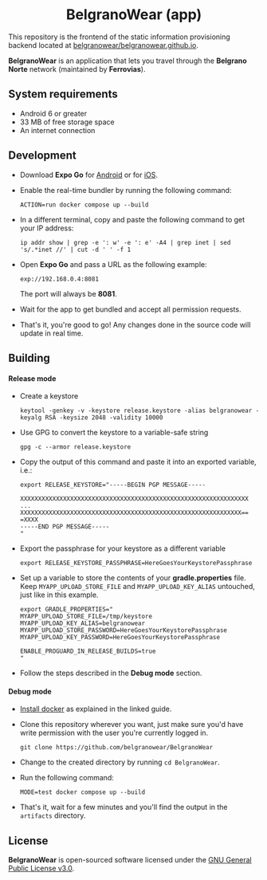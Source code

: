 <h1 style="text-align: center;"> BelgranoWear (app) </h1>

This repository is the frontend of the static information provisioning backend located at [belgranowear/belgranowear.github.io](https://github.com/belgranowear/belgranowear.github.io).

**BelgranoWear** is an application that lets you travel through the **Belgrano Norte** network (maintained by **Ferrovias**).

## System requirements
- Android 6 or greater
- 33 MB of free storage space
- An internet connection

## Development

- Download **Expo Go** for [Android](https://play.google.com/store/apps/details?id=host.exp.exponent) or for [iOS](https://apps.apple.com/us/app/expo-go/id982107779).

- Enable the real-time bundler by running the following command:

    `ACTION=run docker compose up --build`

- In a different terminal, copy and paste the following command to get your IP address:

    `ip addr show | grep -e ': w' -e ': e' -A4 | grep inet | sed 's/.*inet //' | cut -d ' ' -f 1`

- Open **Expo Go** and pass a URL as the following example:

    `exp://192.168.0.4:8081`

    The port will always be **8081**.

- Wait for the app to get bundled and accept all permission requests.

- That's it, you're good to go! Any changes done in the source code will update in real time.

## Building

#### Release mode
- Create a keystore

    `keytool -genkey -v -keystore release.keystore -alias belgranowear -keyalg RSA -keysize 2048 -validity 10000`

- Use GPG to convert the keystore to a variable-safe string

    `gpg -c --armor release.keystore`

- Copy the output of this command and paste it into an exported variable, i.e.:

    ```
    export RELEASE_KEYSTORE="-----BEGIN PGP MESSAGE-----

    XXXXXXXXXXXXXXXXXXXXXXXXXXXXXXXXXXXXXXXXXXXXXXXXXXXXXXXXXXXXXXXX
    ...
    XXXXXXXXXXXXXXXXXXXXXXXXXXXXXXXXXXXXXXXXXXXXXXXXXXXXXXXXXXXXXX==
    =XXXX
    -----END PGP MESSAGE-----
    "
    ```

- Export the passphrase for your keystore as a different variable

    `export RELEASE_KEYSTORE_PASSPHRASE=HereGoesYourKeystorePassphrase`

- Set up a variable to store the contents of your **gradle.properties** file. Keep `MYAPP_UPLOAD_STORE_FILE` and `MYAPP_UPLOAD_KEY_ALIAS` untouched, just like in this example.

    ```
    export GRADLE_PROPERTIES="
    MYAPP_UPLOAD_STORE_FILE=/tmp/keystore
    MYAPP_UPLOAD_KEY_ALIAS=belgranowear
    MYAPP_UPLOAD_STORE_PASSWORD=HereGoesYourKeystorePassphrase
    MYAPP_UPLOAD_KEY_PASSWORD=HereGoesYourKeystorePassphrase

    ENABLE_PROGUARD_IN_RELEASE_BUILDS=true
    "
    ```

- Follow the steps described in the **Debug mode** section.

#### Debug mode
- [Install docker](https://docs.docker.com/desktop/install/linux-install/) as explained in the linked guide.
- Clone this repository wherever you want, just make sure you'd have write permission with the user you're currently logged in.

    `git clone https://github.com/belgranowear/BelgranoWear`
- Change to the created directory by running `cd BelgranoWear`.
- Run the following command:

    `MODE=test docker compose up --build`
- That's it, wait for a few minutes and you'll find the output in the `artifacts` directory.

## License

**BelgranoWear** is open-sourced software licensed under the [GNU General Public License v3.0](LICENSE).
